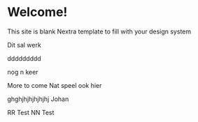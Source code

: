 # Welcome!

This site is blank Nextra template to fill with your design system

Dit sal werk

ddddddddd

nog n keer

More to come
Nat speel ook hier

ghghjhjhjhjhjhj Johan


RR Test
NN Test
